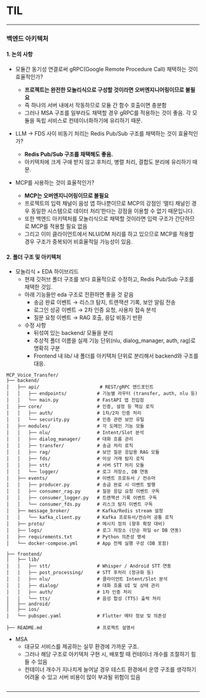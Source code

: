 # TIL

---

### 백엔드 아키텍처



#### 1. 논의 사항
- 모듈간 동기성 연결로써 gRPC(Google Remote Procedure Call) 채택하는 것이 효율적인가?
  - **프로젝트는 완전한 모놀리식으로 구성할 것이라면 오버엔지니어링이므로 불필요**
  - 즉 하나의 서버 내에서 작동하므로 모듈 간 함수 호출이면 충분함
  - 그러나 MSA 구조를 일부라도 채택할 경우 gRPC를 적용하는 것이 좋음. 각 모듈을 독립 서비스로 컨테이너화하기에 유리하기 때문.
  
- LLM → FDS 사이 비동기 처리는 Redis Pub/Sub 구조를 채택하는 것이 효율적인가?
  - **Redis Pub/Sub 구조를 채택해도 좋음.**
  - 아키텍처에 크게 구애 받지 않고 후처리, 병렬 처리, 결합도 분리에 유리하기 때문.
   
- MCP를 사용하는 것이 효율적인가?
  - **MCP는 오버엔지니어링이므로 불필요**
  - 프로젝트의 입력 채널이 음성 앱 하나뿐이므로 MCP의 강점인 ‘멀티 채널인 경우 동일한 시스템으로 데이터 처리’한다는 강점을 이용할 수 없기 때문입니다.
  - 또한 백엔드 아키텍처를 모놀리식으로 채택할 것이라면 입력 구조가 간단하므로 MCP를 적용할 필요 없음
  - 그리고 이미 클라이언트에서 NLU/DM 처리를 하고 있으므로 MCP를 적용할 경우 구조가 중복되어 비효율적일 가능성이 있음.

 

#### 2. 폴더 구조 및 아키텍처
- 모놀리식 + EDA 하이브리드
  -  현재 깃허브 폴더 구조를 보다 효율적으로 수정하고, Redis Pub/Sub 구조를 채택한 것임.
  -  아래 기능들만 eda 구조로 전환하면 좋을 것 같음
      -  송금 완료 이벤트 → 리스크 탐지, 트랜잭션 기록, 보안 알림 전송
      -  로그인 성공 이벤트 → 2차 인증 요청, 사용자 접속 분석
      -  질문 요청 이벤트 → RAG 호출, 응답 비동기 반환
  -  수정 사항
      - 뒤섞여 있는 backend/ 모듈을 분리
      - 추상적 폴더 이름을 실제 기능 단위(nlu, dialog_manager, auth, rag)로 명확히 구분
      - Frontend 내 lib/ 내 폴더를 아키텍처 단위로 분리해서 backend와 구조를 대응.
```
MCP_Voice_Transfer/
├── backend/
│   ├── api/                      # REST/gRPC 엔드포인트
│   │   ├── endpoints/           # 기능별 라우터 (transfer, auth, nlu 등)
│   │   └── main.py              # FastAPI 앱 진입점
│   ├── core/                    # 인증, 설정 등 핵심 로직
│   │   ├── auth/                # 1차/2차 인증 처리
│   │   └── security.py          # 인증 관련 보안 유틸
│   ├── modules/                 # 각 도메인 기능 모듈
│   │   ├── nlu/                 # Intent/Slot 분석
│   │   ├── dialog_manager/      # 대화 흐름 관리
│   │   ├── transfer/            # 송금 처리 로직
│   │   ├── rag/                 # 보안 질문 응답용 RAG 모듈
│   │   ├── fds/                 # 이상 거래 탐지 로직
│   │   ├── stt/                 # 서버 STT 처리 모듈
│   │   └── logger/              # 로그 저장소, DB 연동
│   ├── events/                  # 이벤트 프로듀서 / 컨슈머
│   │   ├── producer.py          # 송금 완료 시 이벤트 발행
│   │   ├── consumer_rag.py      # 질문 응답 요청 이벤트 구독
│   │   ├── consumer_logger.py   # 트랜잭션 기록 이벤트 구독
│   │   └── consumer_fds.py      # 리스크 탐지 이벤트 구독
│   ├── message_broker/          # Kafka/Redis stream 설정
│   │   └── kafka_client.py      # Kafka 프로듀서/컨슈머 공통 로직
│   ├── proto/                   # 메시지 정의 (향후 확장 대비)
│   ├── logs/                    # 로그 저장소 (단순 파일 or DB 연동)
│   ├── requirements.txt         # Python 의존성 명세
│   └── docker-compose.yml       # App 전체 실행 구성 (DB 포함)

├── frontend/
│   ├── lib/
│   │   ├── stt/                 # Whisper / Android STT 연동
│   │   ├── post_processing/     # STT 후처리 (정규화 등)
│   │   ├── nlu/                 # 클라이언트 Intent/Slot 분석
│   │   ├── dialog/              # 대화 흐름 UI 및 상태 관리
│   │   ├── auth/                # 1차 인증 처리
│   │   └── tts/                 # 음성 합성 (TTS) 출력 처리
│   ├── android/
│   ├── ios/
│   └── pubspec.yaml             # Flutter 메타 정보 및 의존성

├── README.md                    # 프로젝트 설명서
```
- MSA
  - 대규모 서비스를 제공하는 실무 환경에 가까운 구조.    
  - 그러나 해당 구조로 아키텍처 구현 시, 배포할 때 컨테이너 개수를 조절하기 힘들 수 있음
  - 컨테이너 개수가 지나치게 늘어날 경우 테스트 환경에서 운영 구조를 생각하기 어려울 수 있고 서버 비용이 많이 부과될 위험이 있음
```

```

---
